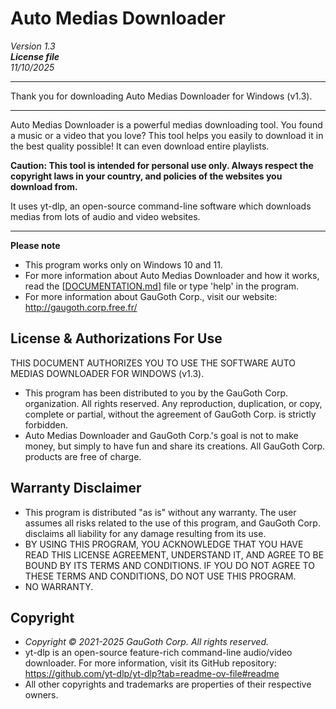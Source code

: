# Auto Medias Downloader
<i>Version 1.3<br/>
**License file**<br/>
11/10/2025</i>

*********************************************************************

Thank you for downloading Auto Medias Downloader for Windows (v1.3).

-----------------------------
Auto Medias Downloader is a powerful medias downloading tool. You found a music or a video that you love? This tool helps you easily to download it in the best quality possible! It can even download entire playlists.

**Caution: This tool is intended for personal use only. Always respect the copyright laws in your country, and policies of the websites you download from.**

It uses yt-dlp, an open-source command-line software which downloads medias from lots of audio and video websites.

-----------------------------
**Please note**
- This program works only on Windows 10 and 11.
- For more information about Auto Medias Downloader and how it works, read the [[DOCUMENTATION.md](DOCUMENTATION.md)] file or type 'help' in the program.
- For more information about GauGoth Corp., visit our website: http://gaugoth.corp.free.fr/

## License & Authorizations For Use

THIS DOCUMENT AUTHORIZES YOU TO USE THE SOFTWARE AUTO MEDIAS DOWNLOADER FOR WINDOWS (v1.3).

- This program has been distributed to you by the GauGoth Corp. organization. All rights reserved. Any reproduction, duplication, or copy, complete or partial, without the agreement of GauGoth Corp. is strictly forbidden.
- Auto Medias Downloader and GauGoth Corp.'s goal is not to make money, but simply to have fun and share its creations. All GauGoth Corp. products are free of charge.

## Warranty Disclaimer

- This program is distributed "as is" without any warranty. The user assumes all risks related to the use of this program, and GauGoth Corp. disclaims all liability for any damage resulting from its use.
- BY USING THIS PROGRAM, YOU ACKNOWLEDGE THAT YOU HAVE READ THIS LICENSE AGREEMENT, UNDERSTAND IT, AND AGREE TO BE BOUND BY ITS TERMS AND CONDITIONS. IF YOU DO NOT AGREE TO THESE TERMS AND CONDITIONS, DO NOT USE THIS PROGRAM.
- NO WARRANTY.

## Copyright

- _Copyright © 2021-2025 GauGoth Corp. All rights reserved._
- yt-dlp is an open-source feature-rich command-line audio/video downloader. For more information, visit its GitHub repository: https://github.com/yt-dlp/yt-dlp?tab=readme-ov-file#readme
- All other copyrights and trademarks are properties of their respective owners.
